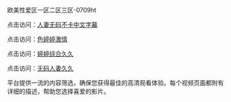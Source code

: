 欧美性爱区一区二区三区-0709ht

点击访问：<a href="https://heiliaowt0d7p.pages.dev">人妻无码不卡中文字幕</a>

点击访问：<a href="https://heiliaoga6s9v.pages.dev">色婷婷激情</a>

点击访问：<a href="https://heiliaoow5kzm.pages.dev">婷婷综合久久</a>

点击访问：<a href="https://heiliao2dmwwy.pages.dev">无码人妻久久</a>

平台提供一流的内容筛选，确保您获得最佳的高清观看体验。每个视频页面都附有详细的描述，帮助您选择喜爱的影片。

<span style="display:none;">[Canonical link](https://github.com/mt20250709/mt2 ）</span>
